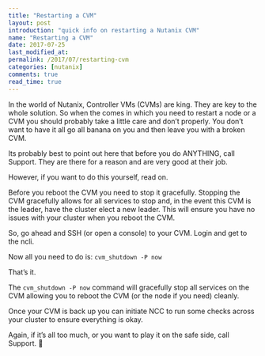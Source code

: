 ```yaml
---
title: "Restarting a CVM"
layout: post
introduction: "quick info on restarting a Nutanix CVM"
name: "Restarting a CVM"
date: 2017-07-25
last_modified_at: 
permalink: /2017/07/restarting-cvm
categories: [nutanix]
comments: true
read_time: true
---
```


In the world of Nutanix, Controller VMs (CVMs) are king. They are key to the whole solution. So when the comes in which you need to restart a node or a CVM you should probably take a little care and don’t properly. You don’t want to have it all go all banana on you and then leave you with a broken CVM.


Its probably best to point out here that before you do ANYTHING, call Support. They are there for a reason and are very good at their job.


However, if you want to do this yourself, read on.


Before you reboot the CVM you need to stop it gracefully. Stopping the CVM gracefully allows for all services to stop and, in the event this CVM is the leader, have the cluster elect a new leader. This will ensure you have no issues with your cluster when you reboot the CVM.


So, go ahead and SSH (or open a console) to your CVM. Login and get to the ncli.


Now all you need to do is: `cvm_shutdown -P now`


That’s it.

The `cvm_shutdown -P now` command will gracefully stop all services on the CVM allowing you to reboot the CVM (or the node if you need) cleanly.


Once your CVM is back up you can initiate NCC to run some checks across your cluster to ensure everything is okay.


Again, if it’s all too much, or you want to play it on the safe side, call Support. 🙂
